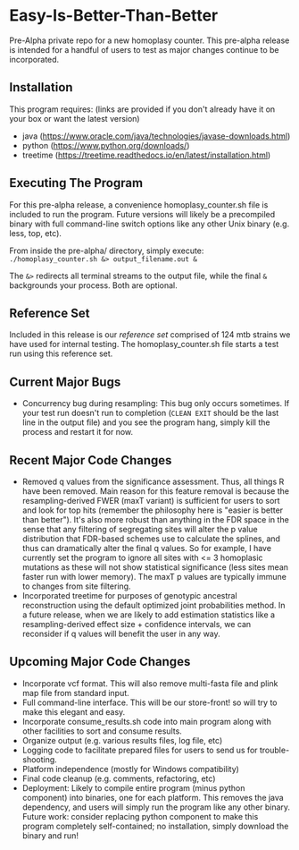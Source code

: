 # Easy-Is-Better-Than-Better
Pre-Alpha private repo for a new homoplasy counter.  This pre-alpha release is intended for a handful of users to test as major changes continue to be incorporated.

## Installation
This program requires: (links are provided if you don't already have it on your box or want the latest version)

- java (https://www.oracle.com/java/technologies/javase-downloads.html)
- python (https://www.python.org/downloads/)
- treetime (https://treetime.readthedocs.io/en/latest/installation.html)



## Executing The Program
For this pre-alpha release, a convenience homoplasy_counter.sh file is included to run the program.  Future versions will likely be a precompiled binary with full command-line switch options like any other Unix binary (e.g. less, top, etc).

From inside the pre-alpha/ directory, simply execute: `./homoplasy_counter.sh &> output_filename.out &`

The `&>` redirects all terminal streams to the output file, while the final `&` backgrounds your process.  Both are optional.



## Reference Set
Included in this release is our *reference set* comprised of 124 mtb strains we have used for internal testing.  The homoplasy_counter.sh file starts a test run using this reference set.



## Current Major Bugs
- Concurrency bug during resampling:  This bug only occurs sometimes.  If your test run doesn't run to completion (`CLEAN EXIT` should be the last line in the output file) and you see the program hang, simply kill the process and restart it for now.


## Recent Major Code Changes
- Removed q values from the significance assessment.  Thus, all things R have been removed.  Main reason for this feature removal is because the resampling-derived FWER (maxT variant) is sufficient for users to sort and look for top hits (remember the philosophy here is "easier is better than better").  It's also more robust than anything in the FDR space in the sense that any filtering of segregating sites will alter the p value distribution that FDR-based schemes use to calculate the splines, and thus can dramatically alter the final q values.  So for example, I have currently set the program to ignore all sites with <= 3 homoplasic mutations as these will not show statistical significance (less sites mean faster run with lower memory).  The maxT p values are typically immune to changes from site filtering.
- Incorporated treetime for purposes of genotypic ancestral reconstruction using the default optimized joint probabilities method.  In a future release, when we are likely to add estimation statistics like a resampling-derived effect size + confidence intervals, we can reconsider if q values will benefit the user in any way.


## Upcoming Major Code Changes
- Incorporate vcf format.  This will also remove multi-fasta file and plink map file from standard input.
- Full command-line interface.  This will be our store-front! so will try to make this elegant and easy.
- Incorporate consume_results.sh code into main program along with other facilities to sort and consume results.
- Organize output (e.g. various results files, log file, etc)
- Logging code to facilitate prepared files for users to send us for trouble-shooting.
- Platform independence (mostly for Windows compatibility)
- Final code cleanup (e.g. comments, refactoring, etc)
- Deployment:  Likely to compile entire program (minus python component) into binaries, one for each platform.  This removes the java dependency, and users will simply run the program like any other binary.  Future work:  consider replacing python component to make this program completely self-contained; no installation, simply download the binary and run!


